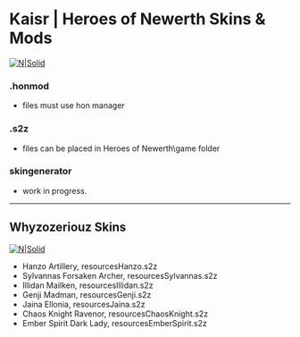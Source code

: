 # Kaisr | Heroes of Newerth Skins & Mods
  
 
[![N|Solid](https://steamuserimages-a.akamaihd.net/ugc/253716559956662500/18ED638E03E44FC02A499A0B370F2DD614FFCAC6/)](https://twitch.tv/kaisrLive)

### .honmod
  - files must use hon manager

### .s2z 
  - files can be placed in Heroes of Newerth\game folder

### skingenerator

 - work in progress.

---
## Whyzozeriouz Skins

[![N|Solid](https://steamuserimages-a.akamaihd.net/ugc/253716559956662500/18ED638E03E44FC02A499A0B370F2DD614FFCAC6/)](https://twitch.tv/whyzozeriouz)

 - Hanzo Artillery, resourcesHanzo.s2z
 - Sylvannas Forsaken Archer, resourcesSylvannas.s2z
 - Illidan Mailken, resourcesIllidan.s2z
 - Genji Madman, resourcesGenji.s2z
 - Jaina Ellonia, resourcesJaina.s2z
 - Chaos Knight Ravenor, resourcesChaosKnight.s2z
 - Ember Spirit Dark Lady, resourcesEmberSpirit.s2z
